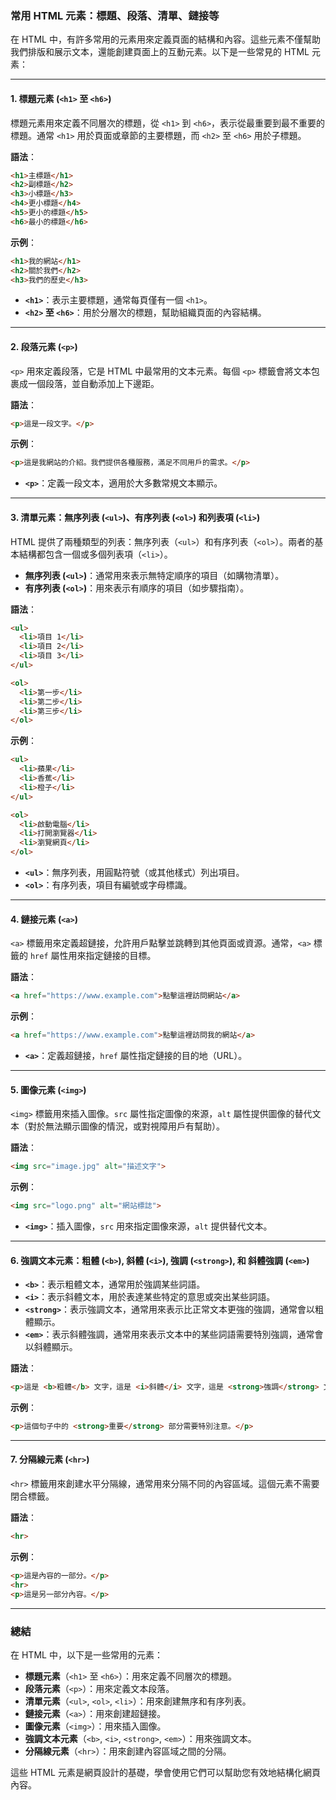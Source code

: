 ### **常用 HTML 元素：標題、段落、清單、鏈接等**

在 HTML 中，有許多常用的元素用來定義頁面的結構和內容。這些元素不僅幫助我們排版和展示文本，還能創建頁面上的互動元素。以下是一些常見的 HTML 元素：

---

#### 1. **標題元素 (`<h1>` 至 `<h6>`)**

標題元素用來定義不同層次的標題，從 `<h1>` 到 `<h6>`，表示從最重要到最不重要的標題。通常 `<h1>` 用於頁面或章節的主要標題，而 `<h2>` 至 `<h6>` 用於子標題。

**語法**：
```html
<h1>主標題</h1>
<h2>副標題</h2>
<h3>小標題</h3>
<h4>更小標題</h4>
<h5>更小的標題</h5>
<h6>最小的標題</h6>
```

**示例**：
```html
<h1>我的網站</h1>
<h2>關於我們</h2>
<h3>我們的歷史</h3>
```

- **`<h1>`**：表示主要標題，通常每頁僅有一個 `<h1>`。
- **`<h2>` 至 `<h6>`**：用於分層次的標題，幫助組織頁面的內容結構。

---

#### 2. **段落元素 (`<p>`)**

`<p>` 用來定義段落，它是 HTML 中最常用的文本元素。每個 `<p>` 標籤會將文本包裹成一個段落，並自動添加上下邊距。

**語法**：
```html
<p>這是一段文字。</p>
```

**示例**：
```html
<p>這是我網站的介紹。我們提供各種服務，滿足不同用戶的需求。</p>
```

- **`<p>`**：定義一段文本，適用於大多數常規文本顯示。

---

#### 3. **清單元素：無序列表 (`<ul>`)、有序列表 (`<ol>`) 和列表項 (`<li>`)**

HTML 提供了兩種類型的列表：無序列表（`<ul>`）和有序列表（`<ol>`）。兩者的基本結構都包含一個或多個列表項（`<li>`）。

- **無序列表 (`<ul>`)**：通常用來表示無特定順序的項目（如購物清單）。
- **有序列表 (`<ol>`)**：用來表示有順序的項目（如步驟指南）。

**語法**：
```html
<ul>
  <li>項目 1</li>
  <li>項目 2</li>
  <li>項目 3</li>
</ul>

<ol>
  <li>第一步</li>
  <li>第二步</li>
  <li>第三步</li>
</ol>
```

**示例**：
```html
<ul>
  <li>蘋果</li>
  <li>香蕉</li>
  <li>橙子</li>
</ul>

<ol>
  <li>啟動電腦</li>
  <li>打開瀏覽器</li>
  <li>瀏覽網頁</li>
</ol>
```

- **`<ul>`**：無序列表，用圓點符號（或其他樣式）列出項目。
- **`<ol>`**：有序列表，項目有編號或字母標識。

---

#### 4. **鏈接元素 (`<a>`)**

`<a>` 標籤用來定義超鏈接，允許用戶點擊並跳轉到其他頁面或資源。通常，`<a>` 標籤的 `href` 屬性用來指定鏈接的目標。

**語法**：
```html
<a href="https://www.example.com">點擊這裡訪問網站</a>
```

**示例**：
```html
<a href="https://www.example.com">點擊這裡訪問我的網站</a>
```

- **`<a>`**：定義超鏈接，`href` 屬性指定鏈接的目的地（URL）。

---

#### 5. **圖像元素 (`<img>`)**

`<img>` 標籤用來插入圖像。`src` 屬性指定圖像的來源，`alt` 屬性提供圖像的替代文本（對於無法顯示圖像的情況，或對視障用戶有幫助）。

**語法**：
```html
<img src="image.jpg" alt="描述文字">
```

**示例**：
```html
<img src="logo.png" alt="網站標誌">
```

- **`<img>`**：插入圖像，`src` 用來指定圖像來源，`alt` 提供替代文本。

---

#### 6. **強調文本元素：粗體 (`<b>`), 斜體 (`<i>`), 強調 (`<strong>`), 和 斜體強調 (`<em>`)**

- **`<b>`**：表示粗體文本，通常用於強調某些詞語。
- **`<i>`**：表示斜體文本，用於表達某些特定的意思或突出某些詞語。
- **`<strong>`**：表示強調文本，通常用來表示比正常文本更強的強調，通常會以粗體顯示。
- **`<em>`**：表示斜體強調，通常用來表示文本中的某些詞語需要特別強調，通常會以斜體顯示。

**語法**：
```html
<p>這是 <b>粗體</b> 文字，這是 <i>斜體</i> 文字，這是 <strong>強調</strong> 文字，這是 <em>斜體強調</em> 文字。</p>
```

**示例**：
```html
<p>這個句子中的 <strong>重要</strong> 部分需要特別注意。</p>
```

---

#### 7. **分隔線元素 (`<hr>`)**

`<hr>` 標籤用來創建水平分隔線，通常用來分隔不同的內容區域。這個元素不需要閉合標籤。

**語法**：
```html
<hr>
```

**示例**：
```html
<p>這是內容的一部分。</p>
<hr>
<p>這是另一部分內容。</p>
```

---

### **總結**

在 HTML 中，以下是一些常用的元素：

- **標題元素**（`<h1>` 至 `<h6>`）：用來定義不同層次的標題。
- **段落元素**（`<p>`）：用來定義文本段落。
- **清單元素**（`<ul>`, `<ol>`, `<li>`）：用來創建無序和有序列表。
- **鏈接元素**（`<a>`）：用來創建超鏈接。
- **圖像元素**（`<img>`）：用來插入圖像。
- **強調文本元素**（`<b>`, `<i>`, `<strong>`, `<em>`）：用來強調文本。
- **分隔線元素**（`<hr>`）：用來創建內容區域之間的分隔。

這些 HTML 元素是網頁設計的基礎，學會使用它們可以幫助您有效地結構化網頁內容。